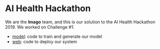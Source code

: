 # AI Health Hackathon

We are the **Imago** team, and this is our solution
to the AI Health Hackathon 2019.
We worked on Challenge #1.

- [model](model): code to train and generate our model
- [web](web): code to deploy our system

